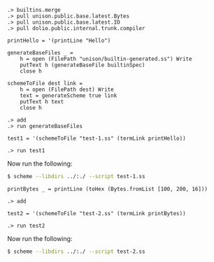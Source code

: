 
```ucm:hide
.> builtins.merge
.> pull unison.public.base.latest.Bytes
.> pull unison.public.base.latest.IO
.> pull dolio.public.internal.trunk.compiler
```

```unison
printHello = '(printLine "Hello")

generateBaseFiles _ =
	h = open (FilePath "unison/builtin-generated.ss") Write
	putText h (generateBaseFile builtinSpec)
	close h

schemeToFile dest link = 
	h = open (FilePath dest) Write
	text = generateScheme true link
	putText h text
	close h
```

```ucm:hide
.> add
.> run generateBaseFiles
```

```unison
test1 = '(schemeToFile "test-1.ss" (termLink printHello))
```

```ucm
.> run test1
```

Now run the following:
```bash
$ scheme --libdirs ../:./ --script test-1.ss
```

```unison
printBytes _ = printLine (toHex (Bytes.fromList [100, 200, 16]))
```

```ucm:hide
.> add
```

```unison
test2 = '(schemeToFile "test-2.ss" (termLink printBytes))
```

```ucm
.> run test2
```

Now run the following:
```bash
$ scheme --libdirs ../:./ --script test-2.ss
```



